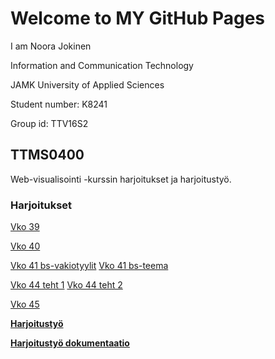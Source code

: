 # Welcome to MY GitHub Pages

I am Noora Jokinen

Information and Communication Technology

JAMK University of Applied Sciences

Student number: K8241

Group id: TTV16S2

## TTMS0400

Web-visualisointi -kurssin harjoitukset ja harjoitustyö.

### Harjoitukset

[Vko 39](https://noorajokinen.github.io/harkka39/)

[Vko 40]()

[Vko 41 bs-vakiotyylit](https://noorajokinen.github.io/harkka41/bs-vakiotyylit/) 
[Vko 41 bs-teema](https://noorajokinen.github.io/harkka41/bs-teema/bootstrap/)

[Vko 44 teht 1](https://codepen.io/anon/pen/mpbyZa)
[Vko 44 teht 2](https://codepen.io/anon/pen/MrgrgR)

[Vko 45]()

[**Harjoitustyö**](https://noorajokinen.github.io/harjoitustyo/)

[**Harjoitustyö dokumentaatio**]()

